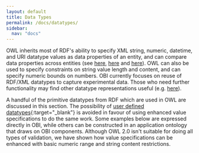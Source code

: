 ```yaml
---
layout: default
title: Data Types
permalink: /docs/datatypes/
sidebar:
  nav: "docs"
---
```


[//]: # (Please put comments like this one into the text to communicate with other OBI-ers)

[//]: # (OWL-driven reasoning and SPARQL querying can be applied to data represented in a graph to compare sets of specimen qualities or phenotypes like weight, length, life stage, handedness, and other dimensions.) 

OWL inherits most of RDF's ability to specify XML string, numeric, datetime, and URI datatype values as data properties of an entity, and can compare data properties across entities (see [here](https://www.w3.org/2007/OWL/wiki/DatatypeRescue), [here](https://www.w3.org/TR/xmlschema-2/)  and [here](https://www.w3.org/TR/swbp-xsch-datatypes)).  OWL can also be used to specify constraints on string value length and content, and can specify numeric bounds on numbers.  OBI currently focuses on reuse of RDF/XML datatypes to capture experimental data.  Those who need further functionality may find other datatype representations useful (e.g. [here](https://www.sciencedirect.com/science/article/pii/S0020025515005800)). 

A handful of the primitive datatypes from RDF which are used in OWL are discussed in this section. The possibility of [user defined datatypes](https://www.w3.org/TR/swbp-xsch-datatypes/#sec-userDefined){:target="_blank"} is avoided in favour of using enhanced value specifications to do the same work.  Some examples below are expressed directly in OBI, while others can be constructed in an application ontology that draws on OBI components.  Although OWL 2.0 isn't suitable for doing all types of validation, we have shown how value specifications can be enhanced with basic numeric range and string content restrictions.